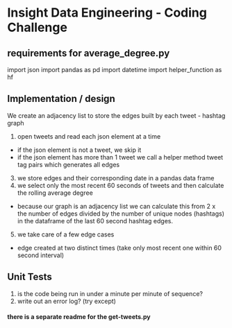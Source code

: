 Insight Data Engineering - Coding Challenge
===========================================================

## requirements for average_degree.py
import json
import pandas as pd
import datetime
import helper_function as hf

## Implementation / design
We create an adjacency list to store the edges built by each tweet - hashtag graph
1. open tweets and read each json element at a time
- if the json element is not a tweet, we skip it
- if the json element has more than 1 tweet we call a helper method tweet tag pairs which generates all edges
3. we store edges and their corresponding date in a pandas data frame
4. we select only the most recent 60 seconds of tweets and then calculate the rolling average degree
- because our graph is an adjacency list we can calculate this from 2 x the number of edges divided by the number of unique nodes (hashtags) in the dataframe of the last 60 second hashtag edges.
5. we take care of a few edge cases
- edge created at two distinct times (take only most recent one within 60 second interval)

## Unit Tests
1. is the code being run in under a minute per minute of sequence?
2. write out an error log?  (try except)

#### there is a separate readme for the get-tweets.py

